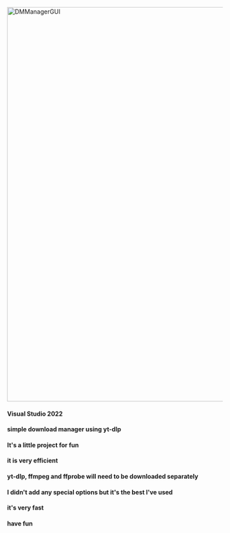 <img width="772" height="920" alt="DMManagerGUI" src="https://github.com/user-attachments/assets/afc4075e-a5de-47d3-af73-5bb89e966948" />

#### Visual Studio 2022 ####
#### simple download manager using yt-dlp ####
#### It's a little project for fun ####
#### it is very efficient ####
#### yt-dlp, ffmpeg and ffprobe will need to be downloaded separately ####
#### I didn't add any special options but it's the best I've used ####
#### it's very fast ####
#### have fun ####
